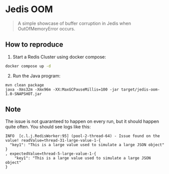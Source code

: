 # Jedis OOM
> A simple showcase of buffer corruption in Jedis when OutOfMemoryError occurs.

## How to reproduce
1. Start a Redis Cluster using docker compose:
```bash
docker compose up -d
```
2. Run the Java program:

```
mvn clean package
java -Xms32m -Xmx96m -XX:MaxGCPauseMillis=100 -jar target/jedis-oom-1.0-SNAPSHOT.jar
```

## Note
The issue is not guaranteed to happen on every run, but it should happen quite often. You should see logs like this:
```
INFO  [c.l.j.RedisWorker:95] (pool-2-thread-64) - Issue found on the value! readValue=thread-31-large-value-1-{
  "key1": "This is a large value used to simulate a large JSON object"
}
, expectedValue=thread-5-large-value-1-{
    "key1": "This is a large value used to simulate a large JSON object"
}
```